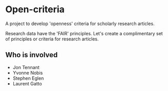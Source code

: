 # Open-criteria
A project to develop 'openness' criteria for scholarly research articles.

Research data have the 'FAIR' principles. Let's create a complimentary set of principles or criteria for research articles.


## Who is involved

* Jon Tennant 
* Yvonne Nobis
* Stephen Eglen
* Laurent Gatto

